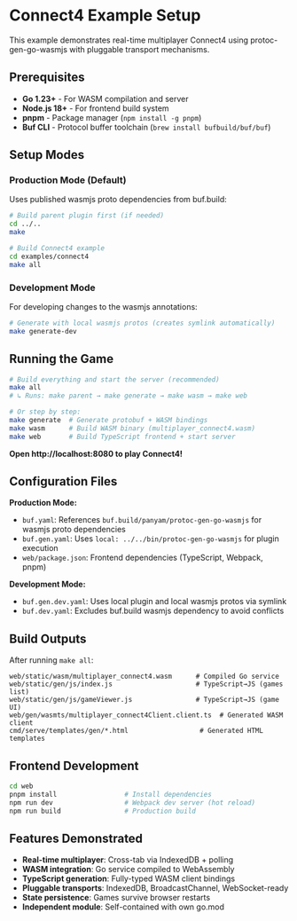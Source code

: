 # Connect4 Example Setup

This example demonstrates real-time multiplayer Connect4 using protoc-gen-go-wasmjs with pluggable transport mechanisms.

## Prerequisites

- **Go 1.23+** - For WASM compilation and server
- **Node.js 18+** - For frontend build system
- **pnpm** - Package manager (`npm install -g pnpm`)
- **Buf CLI** - Protocol buffer toolchain (`brew install bufbuild/buf/buf`)

## Setup Modes

### Production Mode (Default)
Uses published wasmjs proto dependencies from buf.build:

```bash
# Build parent plugin first (if needed)
cd ../..
make

# Build Connect4 example
cd examples/connect4
make all
```

### Development Mode
For developing changes to the wasmjs annotations:

```bash
# Generate with local wasmjs protos (creates symlink automatically)
make generate-dev
```

## Running the Game

```bash
# Build everything and start the server (recommended)
make all
# ↳ Runs: make parent → make generate → make wasm → make web

# Or step by step:
make generate  # Generate protobuf + WASM bindings
make wasm      # Build WASM binary (multiplayer_connect4.wasm)
make web       # Build TypeScript frontend + start server
```

**Open http://localhost:8080 to play Connect4!**

## Configuration Files

**Production Mode:**
- `buf.yaml`: References `buf.build/panyam/protoc-gen-go-wasmjs` for wasmjs proto dependencies
- `buf.gen.yaml`: Uses `local: ../../bin/protoc-gen-go-wasmjs` for plugin execution
- `web/package.json`: Frontend dependencies (TypeScript, Webpack, pnpm)

**Development Mode:**
- `buf.gen.dev.yaml`: Uses local plugin and local wasmjs protos via symlink
- `buf.dev.yaml`: Excludes buf.build wasmjs dependency to avoid conflicts

## Build Outputs

After running `make all`:
```
web/static/wasm/multiplayer_connect4.wasm      # Compiled Go service  
web/static/gen/js/index.js                     # TypeScript→JS (games list)
web/static/gen/js/gameViewer.js                # TypeScript→JS (game UI)
web/gen/wasmts/multiplayer_connect4Client.client.ts  # Generated WASM client
cmd/serve/templates/gen/*.html                  # Generated HTML templates
```

## Frontend Development

```bash
cd web
pnpm install                 # Install dependencies
npm run dev                  # Webpack dev server (hot reload)
npm run build                # Production build
```

## Features Demonstrated

- **Real-time multiplayer**: Cross-tab via IndexedDB + polling
- **WASM integration**: Go service compiled to WebAssembly
- **TypeScript generation**: Fully-typed WASM client bindings  
- **Pluggable transports**: IndexedDB, BroadcastChannel, WebSocket-ready
- **State persistence**: Games survive browser restarts
- **Independent module**: Self-contained with own go.mod